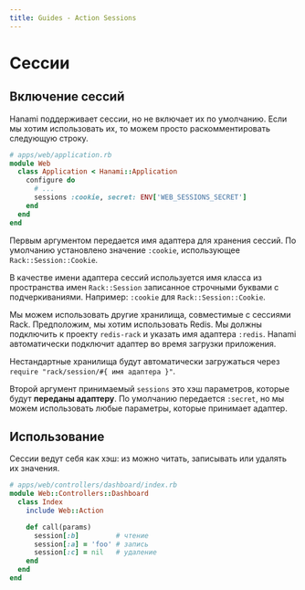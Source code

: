 ```yaml
---
title: Guides - Action Sessions
---
```


# Сессии

## Включение сессий

Hanami поддерживает сессии, но не включает их по умолчанию.
Если мы хотим использовать их, то можем просто раскомментировать следующую строку.

```ruby
# apps/web/application.rb
module Web
  class Application < Hanami::Application
    configure do
      # ...
      sessions :cookie, secret: ENV['WEB_SESSIONS_SECRET']
    end
  end
end
```

Первым аргументом передается имя адаптера для хранения сессий.
По умолчанию установлено значение `:cookie`, использующее `Rack::Session::Cookie`.

<p class="convention">
В качестве имени адаптера сессий используется имя класса из пространства имен <code>Rack::Session</code> записанное строчными буквами с подчеркиваниями.
Например: <code>:cookie</code> для <code>Rack::Session::Cookie</code>.
</p>

Мы можем использовать другие хранилища, совместимые с сессиями Rack.
Предположим, мы хотим использовать Redis. Мы должны подключить к проекту `redis-rack` и указать имя адаптера `:redis`.
Hanami автоматически подключит адаптер во время загрузки приложения.

<p class="convention">
Нестандартные хранилища будут автоматически загружаться через <code>require "rack/session/#{ имя адаптера }"</code>.
</p>

Второй аргумент принимаемый `sessions` это хэш параметров, которые будут **переданы адаптеру**.
По умолчанию передается `:secret`, но мы можем использовать любые параметры, которые принимает адаптер.

## Использование

Сессии ведут себя как хэш: из можно читать, записывать или удалять их значения.

```ruby
# apps/web/controllers/dashboard/index.rb
module Web::Controllers::Dashboard
  class Index
    include Web::Action

    def call(params)
      session[:b]         # чтение
      session[:a] = 'foo' # запись
      session[:c] = nil   # удаление
    end
  end
end
```
